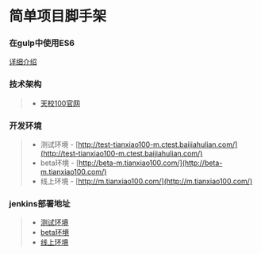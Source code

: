 简单项目脚手架
===================

### 在gulp中使用ES6
[详细介绍](https://github.com/wangchi/using-es6-with-gulp)



### 技术架构
> - [天校100官网](http://git.baijiahulian.com/yunying/tianxiao/wikis/home#天校100官网)

### 开发环境
> - 测试环境 - [http://test-tianxiao100-m.ctest.baijiahulian.com/](http://test-tianxiao100-m.ctest.baijiahulian.com/)
> - beta环境 - [http://beta-m.tianxiao100.com/](http://beta-m.tianxiao100.com/)
> - 线上环境 - [http://m.tianxiao100.com/](http://m.tianxiao100.com/)

### jenkins部署地址
> - [测试环境](http://ci.baijiahulian.com/view/%E5%A4%A9%E6%A0%A1-%E9%A6%96%E9%A1%B5/job/tianxiao_m_qa_fe/)
> - [beta环境](http://jenkins3.baijiahulian.com/view/%E5%A4%A9%E6%A0%A1-%E5%AE%98%E7%BD%91/job/tianxiao_m_beta_fe/)
> - [线上环境](http://jenkins3.baijiahulian.com/view/%E5%A4%A9%E6%A0%A1-%E5%AE%98%E7%BD%91/job/tianxiao_m_prod_fe/)

